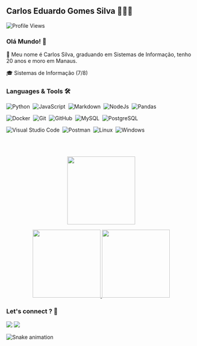 ## Carlos Eduardo Gomes Silva 🧑🏿‍🚀

![Profile Views](http://estruyf-github.azurewebsites.net/api/VisitorHit?user=carlosgsilva&repo=carlosgsilva&countColorcountColor)

### Olá Mundo! 👋

:newspaper: Meu nome é Carlos Silva, graduando em Sistemas de Informação, tenho 20 anos e moro em Manaus.

:mortar_board: Sistemas de Informação (7/8)

### Languages & Tools 🛠

![Python](https://img.shields.io/badge/-Python-05122A?style=flat&logo=python)&nbsp;
![JavaScript](https://img.shields.io/badge/-JavaScript-05122A?style=flat&logo=JavaScript&logoColor=white)&nbsp;
![Markdown](https://img.shields.io/badge/-Markdown-05122A?style=flat&logo=markdown)&nbsp;
![NodeJs](https://img.shields.io/badge/-NodeJs-05122A?style=flat&logo=node-dot-js&logoColor=white)&nbsp;
![Pandas](https://img.shields.io/badge/-Pandas-05122A?style=flat&logo=pandas&logoColor=white)&nbsp;

![Docker](https://img.shields.io/badge/-Docker-05122A?style=flat&logo=docker)&nbsp;
![Git](https://img.shields.io/badge/-Git-05122A?style=flat&logo=git)&nbsp;
![GitHub](https://img.shields.io/badge/-GitHub-05122A?style=flat&logo=github)&nbsp;
![MySQL](https://img.shields.io/badge/-MySQL-05122A?style=flat&logo=mysql&logoColor=white)&nbsp;
![PostgreSQL](https://img.shields.io/badge/-PostgreSQL-05122A?style=flat&logo=postgresql)&nbsp;

![Visual Studio Code](https://img.shields.io/badge/-Visual%20Studio%20Code-05122A?style=flat&logo=visual-studio-code&logoColor=007ACC)&nbsp;
![Postman](https://img.shields.io/badge/-Postman-05122A?style=flat&logo=postman)&nbsp;
![Linux](https://img.shields.io/badge/-Linux-05122A?style=flat&logo=linux&logoColor=white)&nbsp;
![Windows](https://img.shields.io/badge/-Windows-05122A?style=flat&logo=windows&logoColor=white)&nbsp;



</br>
</br>
 
<p align="center">
  <a href="https://github.com/carlosgsilva">
    <img height="180em" src="https://github-readme-streak-stats.herokuapp.com?user=carlosgsilva&theme=gotham"/>
  </a>
</p>
<p align="center">
  <a href="https://github.com/carlosgsilva">
    <img height="180em" src="https://github-readme-stats.vercel.app/api/?username=carlosgsilva&count_private=true&show_icons=true&theme=gotham"/>
    <img height="180em" src="https://github-readme-stats.vercel.app/api/top-langs/?username=carlosgsilva&layout=compact&langs_count=8&theme=gotham"/>
  </a>
</p>

### Let's connect ? 🤝

<p align="left">
<a href="https://www.linkedin.com/in/carlos-gsilva/"><img src="https://img.shields.io/badge/-carlosgsilva-0077B5?style=flat&logo=Linkedin&logoColor=white"/></a>
<a href="mailto:carlosgsilva.dev@gmail.com"><img src="https://img.shields.io/badge/-carlosgsilva.dev@gmail.com-D14836?style=flat&logo=Gmail&logoColor=white"/></a>
</p>

<div> 
 
  ![Snake animation](https://github.com/carlosgsilva/carlosgsilva/blob/output/github-contribution-grid-snake.svg)
 
</div>

